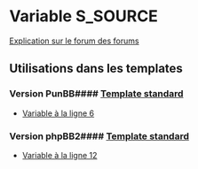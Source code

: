 # Variable S_SOURCE
[Explication sur le forum des forums](http://forum.forumactif.com/t294113-listing-des-variables#S_SOURCE)
## Utilisations dans les templates
### Version PunBB#### [Template standard](punbb/standard.md)
* [Variable à la ligne 6](../punbb/standard.tpl#L6)
### Version phpBB2#### [Template standard](subsilver/standard.md)
* [Variable à la ligne 12](../subsilver/standard.tpl#L12)